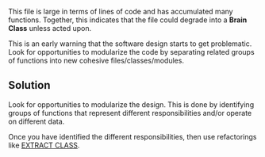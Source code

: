 This file is large in terms of lines of code and has accumulated many functions. Together, this indicates that the file could degrade into a **Brain Class** unless acted upon.

This is an early warning that the software design starts to get problematic. Look for opportunities to modularize the code by separating related groups of functions into new cohesive files/classes/modules.

## Solution

Look for opportunities to modularize the design. This is done by identifying groups of functions that represent different responsibilities and/or operate on different data.

Once you have identified the different responsibilities, then use refactorings like [EXTRACT CLASS](https://refactoring.com/catalog/extractClass.html).
